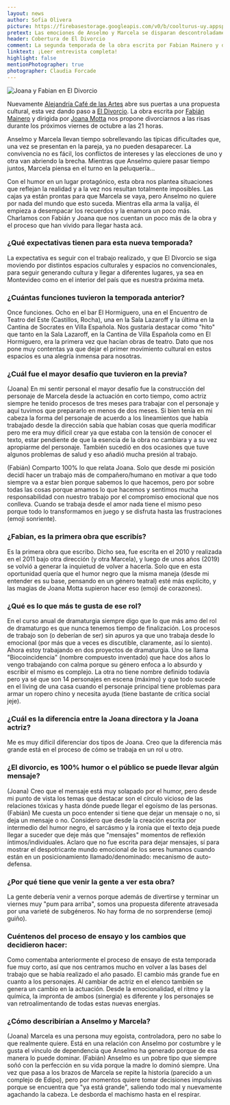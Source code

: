 ```yaml
---
layout: news
author: Sofia Olivera
picture: https://firebasestorage.googleapis.com/v0/b/coolturus-uy.appspot.com/o/news%2Fportadaeldivorciojpg.jpg?alt=media&token=09ae99a9-d6d4-4aca-af4f-cbb0bd520334
pretext: Las emociones de Anselmo y Marcela se disparan descontroladamente cuando ella decide poner fin a su matrimonio de una manera inesperada. Esta pequeña pieza teatral basada en el humor negro trata de dejarnos un mensaje que hasta el día de hoy la humanidad no ha podido descifrar.
header: Cobertura de El Divorcio
comment: La segunda temporada de la obra escrita por Fabian Mainero y dirigida por Joana Motta se reestrenó el pasado viernes y tendrá 3 funciones más los próximos viernes de octubre.
linktext: ¡Leer entrevista completa! 
highlight: false
mentionPhotographer: true
photographer: Claudia Forcade 
---
```

<div class="image-box">
<img src="https://firebasestorage.googleapis.com/v0/b/coolturus-uy.appspot.com/o/news%2Fnoticiaeldivorciojpg.jpg?alt=media&token=ddbc3ee2-a635-4c72-be79-b5326213f12c" alt="Joana y Fabian en El Divorcio"></div>

Nuevamente [Alejandría Café de las Artes](https://www.instagram.com/alejandriauy/) abre sus puertas a una propuesta cultural, esta vez dando paso a [El Divorcio](https://www.instagram.com/eldivorciouy/). La obra escrita por [Fabián Mainero](https://www.instagram.com/fabianmainerouy/) y dirigida por [Joana Motta](https://www.instagram.com/joa_motta/) nos propone divorciarnos a las risas durante los próximos viernes de octubre a las 21 horas.

Anselmo y Marcela llevan tiempo sobrellevando las típicas dificultades que, una vez se presentan en la pareja, ya no pueden desaparecer. La convivencia no es fácil, los conflictos de intereses y las elecciones de uno y otra van abriendo la brecha. Mientras que Anselmo quiere pasar tiempo juntos, Marcela piensa en el turno en la peluquería… 

Con el humor en un lugar protagónico, esta obra nos plantea situaciones que reflejan la realidad y a la vez nos resultan totalmente imposibles. Las cajas ya están prontas para que Marcela se vaya, pero Anselmo no quiere por nada del mundo que esto suceda. Mientras ella arma la valija, él empieza a desempacar los recuerdos y la enamora un poco más. Charlamos con Fabián y Joana que nos cuentan un poco más de la obra y el proceso que han vivido para llegar hasta acá.

### ¿Qué expectativas tienen para esta nueva temporada?
La expectativa es seguir con el trabajo realizado, y que El Divorcio se siga moviendo por distintos espacios culturales y espacios no convencionales, para seguir generando cultura y llegar a diferentes lugares, ya sea en Montevideo como en el interior del país que es nuestra próxima meta. 
 
### ¿Cuántas funciones tuvieron la temporada anterior?
Once funciones. Ocho en el bar El Hormiguero, una en el Encuentro de Teatro del Este  (Castillos, Rocha), una en la Sala Lazaroff y la última en la Cantina de Socrates en Villa Española. Nos gustaría destacar como "hito" que tanto en la Sala Lazaroff, en la Cantina de Villa Española como en El Hormiguero, era la primera vez que hacían obras de teatro. Dato que nos pone muy contentas ya que dejar el primer movimiento cultural en estos espacios es una alegría inmensa para nosotras.
 
### ¿Cuál fue el mayor desafío que tuvieron en la previa?
 
(Joana) En mi sentir personal el mayor desafío fue la construcción del personaje de Marcela desde la actuación en corto tiempo, como actriz siempre he tenido procesos de tres meses para trabajar con el personaje y aquí tuvimos que prepararlo en menos de dos meses. Si bien tenía en mi cabeza la forma del personaje de acuerdo a los lineamientos que había trabajado desde la dirección sabía que habían cosas que quería modificar pero me era muy difícil crear ya que estaba con la tensión de conocer el texto, estar pendiente de que la esencia de la obra no cambiara y a su vez apropiarme del personaje. También sucedió en dos ocasiones que tuve algunos problemas de salud y eso añadió mucha presión al trabajo. 
 
(Fabián) Comparto 100% lo que relata Joana. Solo que desde mi posición decidí hacer un trabajo más de compañero/humano en motivar a que todo siempre va a estar bien porque sabemos lo que hacemos, pero por sobre todas las cosas porque amamos lo que hacemos y sentimos mucha responsabilidad con nuestro trabajo por el compromiso emocional que nos conlleva. Cuando se trabaja desde el amor nada tiene el mismo peso porque todo lo transformamos en juego y se disfruta hasta las frustraciones (emoji sonriente).
### ¿Fabian, es la primera obra que escribís?
Es la primera obra que escribo. Dicho sea, fue escrita en el 2010 y realizada en el 2011 bajo otra dirección (y otra Marcela), y luego de unos años (2019) se volvió a generar la inquietud de volver a hacerla. Solo que en esta oportunidad quería que el humor negro que la misma maneja (desde mi entender es su base, pensando en un género teatral) esté más explícito, y las magias de Joana Motta supieron hacer eso (emoji de corazones). 
### ¿Qué es lo que más te gusta de ese rol?
En el curso anual de dramaturgia siempre digo que lo que más amo del rol de dramaturgo es que nunca tenemos tiempo de finalización. Los procesos de trabajo son (o deberían de ser) sin apuros ya que uno trabaja desde lo emocional (por más que a veces es discutible, claramente, así lo siento). Ahora estoy trabajando en dos proyectos de dramaturgia. Uno se llama "Biocoincidencia" (nombre compuesto inventado) que hace dos años lo vengo trabajando con calma porque su género enfoca a lo absurdo y escribir el mismo es complejo. La otra no tiene nombre definido todavía pero ya sé que son 14 personajes en escena (máximo) y que todo sucede en el living de una casa cuando el personaje principal tiene problemas para armar un ropero chino y necesita ayuda (tiene bastante de crítica social jeje).
 
### ¿Cuál es la diferencia entre la Joana directora y la Joana actriz?
Me es muy difícil diferenciar dos tipos de Joana. Creo que la diferencia más grande está en el proceso de cómo se trabaja en un rol u otro. 
 
### ¿El divorcio, es 100% humor o el público se puede llevar algún mensaje?
(Joana) Creo que el mensaje está muy solapado por el humor, pero desde mi punto de vista los temas que destacar son el círculo vicioso de las relaciones tóxicas y hasta dónde puede llegar el egoísmo de las personas. 
(Fabián) Me cuesta un poco entender si tiene que dejar un mensaje o no, si deja un mensaje o no. Considero que desde la creación escrita por intermedio del humor negro, el sarcásmo y la ironía que el texto deja puede llegar a suceder que deje más que "mensajes" momentos de reflexión íntimos/individuales. Aclaro que no fue escrita para dejar mensajes, sí para mostrar el despotricante mundo emocional de los seres humanos cuando están en un posicionamiento llamado/denominado: mecanismo de auto-defensa.
 
### ¿Por qué tiene que venir la gente a ver esta obra?
La gente debería venir a vernos porque además de divertirse y terminar un viernes muy "pum para arriba", somos una propuesta diferente atravesada por una varieté de subgéneros. No hay forma de no sorprenderse (emoji guiño).
 
### Cuéntenos del proceso de ensayo y los cambios que decidieron hacer:
Como comentaba anteriormente el proceso de ensayo de esta temporada fue muy corto, así que nos centramos mucho en volver a las bases del trabajo que se había realizado el año pasado. El cambio más grande fue en cuanto a los personajes. Al cambiar de actriz en el elenco también se genera un cambio en la actuación. Desde la emocionalidad, el ritmo y la química, la impronta de ambos (sinergia) es diferente y los personajes se van retroalimentando de todas estas nuevas energías.
 
### ¿Cómo describirían a Anselmo y Marcela?
(Joana) Marcela es una persona muy egoísta, controladora, pero no sabe lo que realmente quiere. Está en una relación con Anselmo por costumbre y le gusta el vínculo de dependencia que Anselmo ha generado porque de esa manera lo puede dominar. 
(Fabián) Anselmo es un pobre tipo que siempre soñó con la perfección en su vida porque la madre lo dominó siempre. Una vez que pasa a los brazos de Marcela se repite la historia (parecido a un complejo de Edipo), pero por momentos quiere tomar decisiones impulsivas porque se encuentra que "ya está grande", saliendo todo mal y nuevamente agachando la cabeza. Le desborda el machismo hasta en el respirar.